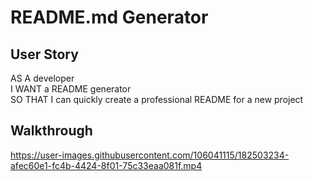 # README.md Generator

## User Story
AS A developer<br>
I WANT a README generator<br>
SO THAT I can quickly create a professional README for a new project<br>

## Walkthrough
https://user-images.githubusercontent.com/106041115/182503234-afec60e1-fc4b-4424-8f01-75c33eaa081f.mp4


